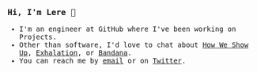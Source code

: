 <samp>
  <h3>Hi, I'm Lere 👋</h3>
  <ul>
    <li>I'm an engineer at GitHub where I've been working on Projects.</li>
    <li>Other than software, I'd love to chat about <a href="http://www.miabirdsong.com/how-we-show-up">How We Show Up</a>, <a href="https://www.penguinrandomhouse.com/books/538034/exhalation-by-ted-chiang/">Exhalation</a>, or <a href="https://freddiegibbsmadlib.bandcamp.com/album/bandana">Bandana</a>.</li>
  <li>You can reach me by <a href="mailto:lerebear@github.com">email</a> or on <a href="https://twitter.com/lerebear">Twitter</a>.</li>
  </ul>
 </samp>
